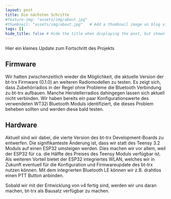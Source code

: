 ```yaml
---
layout: post
title: Die nächsten Schritte
#feature-img: "assets/img/about.jpg"
#thumbnail: "assets/img/about.jpg"   # Add a thumbnail image on blog view
tags: []
hide_title: false # Hide the title when displaying the post, but shown in lists of posts
---
```


Hier ein kleines Update zum Fortschritt des Projekts

## Firmware

Wir hatten zwischenzeitlich wieder die Möglichkeit, die aktuelle Version der
bt-trx Firmware (0.1.0) an weiteren Radiomodellen zu testen. Es zeigt sich, dass
Zubehörradios in der Regel ohne Probleme die Bluetooth Verbindung zu bt-trx
aufbauen. Manche Herstellerradios dahingegen lassen sich aktuell nicht verbinden.
Wir haben bereits ein paar Konfigurationswerte des verwendeten WT32i Bluetooth
Moduls identifiziert, die dieses Problem beheben sollten und werden diese bald
testen.

## Hardware

Aktuell sind wir dabei, die vierte Version des bt-trx Development-Boards zu
entwerfen. Die signifikanteste Änderung ist, dass wir statt des Teensy 3.2
Moduls auf einen ESP32 umsteigen werden. 
Dies machen wir vor allem, weil der ESP32 für ca. die Hälfte des Preises des
Teensy Moduls verfügbar ist. Als weiteren Vorteil bietet der ESP32 integriertes
WLAN, welches wir in Zukunft eventuell für die Konfiguration und Firmwareupdate
des bt-trx nutzen können. Mit dem integrierten Bluetooth LE können wir z.B.
drahtlos einen PTT Button anbinden.

Sobald wir mit der Entwicklung von v4 fertig sind, werden wir uns daran machen,
bt-trx als Bausatz verfügbar zu machen.
